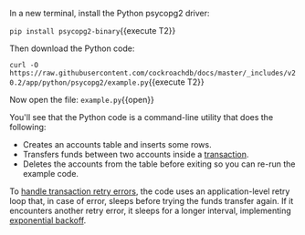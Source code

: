In a new terminal, install the Python psycopg2 driver:

`pip install psycopg2-binary`{{execute T2}}

Then download the Python code:

`curl -O https://raw.githubusercontent.com/cockroachdb/docs/master/_includes/v20.2/app/python/psycopg2/example.py`{{execute T2}}

Now open the file: `example.py`{{open}}

You'll see that the Python code is a command-line utility that does the following:

- Creates an accounts table and inserts some rows.
- Transfers funds between two accounts inside a [transaction](https://www.cockroachlabs.com/docs/stable/transactions.html).
- Deletes the accounts from the table before exiting so you can re-run the example code.

To [handle transaction retry errors](https://www.cockroachlabs.com/docs/stable/error-handling-and-troubleshooting.html#transaction-retry-errors), the code uses an application-level retry loop that, in case of error, sleeps before trying the funds transfer again. If it encounters another retry error, it sleeps for a longer interval, implementing [exponential backoff](https://en.wikipedia.org/wiki/Exponential_backoff).
